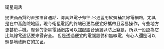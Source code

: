 [Title]: # (衛星電話)
[Difficulty]: # (初學者)
[Order]: # (10)

衛星電話

提供高品質的直接語音通話、傳真與電子郵件,它通當用於彌補無線電網路，尤其是在中高危險地區。現今衛星電話的終端已更為便宜好攜帶且容易操作，有些地方更甚於手機。摩登的衛星電話網路可以加密語音通訊以防上竊聽，所以一般認為它比無線電通話要來得安全。 但是透過便宜的電腦設備和無線電，有心人還是可以輕易地破解它的加密。